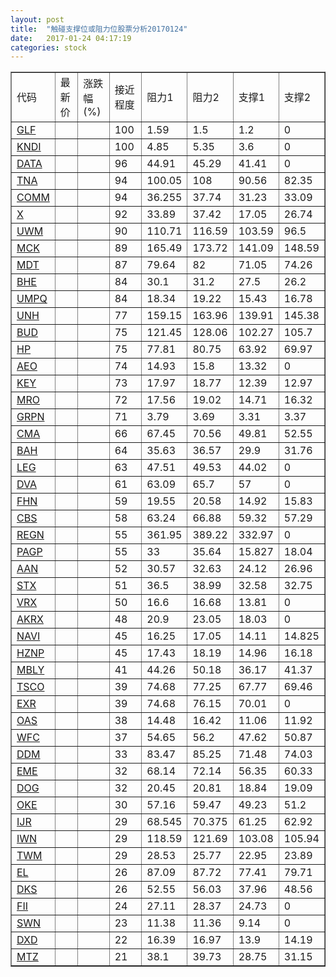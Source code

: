 ```yaml
---
layout: post
title:  "触碰支撑位或阻力位股票分析20170124"
date:   2017-01-24 04:17:19
categories: stock
---
```

<script type="text/javascript">
var stockList = []
stockList.push('gb_glf');
stockList.push('gb_kndi');
stockList.push('gb_data');
stockList.push('gb_tna');
stockList.push('gb_comm');
stockList.push('gb_x');
stockList.push('gb_uwm');
stockList.push('gb_mck');
stockList.push('gb_mdt');
stockList.push('gb_bhe');
stockList.push('gb_umpq');
stockList.push('gb_unh');
stockList.push('gb_bud');
stockList.push('gb_hp');
stockList.push('gb_aeo');
stockList.push('gb_key');
stockList.push('gb_mro');
stockList.push('gb_grpn');
stockList.push('gb_cma');
stockList.push('gb_bah');
stockList.push('gb_leg');
stockList.push('gb_dva');
stockList.push('gb_fhn');
stockList.push('gb_cbs');
stockList.push('gb_regn');
stockList.push('gb_pagp');
stockList.push('gb_aan');
stockList.push('gb_stx');
stockList.push('gb_vrx');
stockList.push('gb_akrx');
stockList.push('gb_navi');
stockList.push('gb_hznp');
stockList.push('gb_mbly');
stockList.push('gb_tsco');
stockList.push('gb_exr');
stockList.push('gb_oas');
stockList.push('gb_wfc');
stockList.push('gb_ddm');
stockList.push('gb_eme');
stockList.push('gb_dog');
stockList.push('gb_oke');
stockList.push('gb_ijr');
stockList.push('gb_iwn');
stockList.push('gb_twm');
stockList.push('gb_el');
stockList.push('gb_dks');
stockList.push('gb_fii');
stockList.push('gb_swn');
stockList.push('gb_dxd');
stockList.push('gb_mtz');
</script>
<table border="1">
 <tr>
 <td>代码</td>
 <td>最新价</td>
 <td>涨跌幅(%)</td>
 <td>接近程度</td>
 <td>阻力1</td>
 <td>阻力2</td>
 <td>支撑1</td>
 <td>支撑2</td>
</tr>
  <tr id="glf" class="red">
  <td><a href="http://stock.finance.sina.com.cn/usstock/quotes/GLF.html" target="_blank">GLF</a></td><td></td><td></td><td>100</td><td>1.59</td><td>1.5</td><td>1.2</td><td>0</td></tr>
  <tr id="kndi" class="red">
  <td><a href="http://stock.finance.sina.com.cn/usstock/quotes/KNDI.html" target="_blank">KNDI</a></td><td></td><td></td><td>100</td><td>4.85</td><td>5.35</td><td>3.6</td><td>0</td></tr>
  <tr id="data" class="red">
  <td><a href="http://stock.finance.sina.com.cn/usstock/quotes/DATA.html" target="_blank">DATA</a></td><td></td><td></td><td>96</td><td>44.91</td><td>45.29</td><td>41.41</td><td>0</td></tr>
  <tr id="tna" class="red">
  <td><a href="http://stock.finance.sina.com.cn/usstock/quotes/TNA.html" target="_blank">TNA</a></td><td></td><td></td><td>94</td><td>100.05</td><td>108</td><td>90.56</td><td>82.35</td></tr>
  <tr id="comm" class="red">
  <td><a href="http://stock.finance.sina.com.cn/usstock/quotes/COMM.html" target="_blank">COMM</a></td><td></td><td></td><td>94</td><td>36.255</td><td>37.74</td><td>31.23</td><td>33.09</td></tr>
  <tr id="x" class="red">
  <td><a href="http://stock.finance.sina.com.cn/usstock/quotes/X.html" target="_blank">X</a></td><td></td><td></td><td>92</td><td>33.89</td><td>37.42</td><td>17.05</td><td>26.74</td></tr>
  <tr id="uwm" class="red">
  <td><a href="http://stock.finance.sina.com.cn/usstock/quotes/UWM.html" target="_blank">UWM</a></td><td></td><td></td><td>90</td><td>110.71</td><td>116.59</td><td>103.59</td><td>96.5</td></tr>
  <tr id="mck" class="green">
  <td><a href="http://stock.finance.sina.com.cn/usstock/quotes/MCK.html" target="_blank">MCK</a></td><td></td><td></td><td>89</td><td>165.49</td><td>173.72</td><td>141.09</td><td>148.59</td></tr>
  <tr id="mdt" class="green">
  <td><a href="http://stock.finance.sina.com.cn/usstock/quotes/MDT.html" target="_blank">MDT</a></td><td></td><td></td><td>87</td><td>79.64</td><td>82</td><td>71.05</td><td>74.26</td></tr>
  <tr id="bhe" class="red">
  <td><a href="http://stock.finance.sina.com.cn/usstock/quotes/BHE.html" target="_blank">BHE</a></td><td></td><td></td><td>84</td><td>30.1</td><td>31.2</td><td>27.5</td><td>26.2</td></tr>
  <tr id="umpq" class="red">
  <td><a href="http://stock.finance.sina.com.cn/usstock/quotes/UMPQ.html" target="_blank">UMPQ</a></td><td></td><td></td><td>84</td><td>18.34</td><td>19.22</td><td>15.43</td><td>16.78</td></tr>
  <tr id="unh" class="red">
  <td><a href="http://stock.finance.sina.com.cn/usstock/quotes/UNH.html" target="_blank">UNH</a></td><td></td><td></td><td>77</td><td>159.15</td><td>163.96</td><td>139.91</td><td>145.38</td></tr>
  <tr id="bud" class="green">
  <td><a href="http://stock.finance.sina.com.cn/usstock/quotes/BUD.html" target="_blank">BUD</a></td><td></td><td></td><td>75</td><td>121.45</td><td>128.06</td><td>102.27</td><td>105.7</td></tr>
  <tr id="hp" class="red">
  <td><a href="http://stock.finance.sina.com.cn/usstock/quotes/HP.html" target="_blank">HP</a></td><td></td><td></td><td>75</td><td>77.81</td><td>80.75</td><td>63.92</td><td>69.97</td></tr>
  <tr id="aeo" class="red">
  <td><a href="http://stock.finance.sina.com.cn/usstock/quotes/AEO.html" target="_blank">AEO</a></td><td></td><td></td><td>74</td><td>14.93</td><td>15.8</td><td>13.32</td><td>0</td></tr>
  <tr id="key" class="red">
  <td><a href="http://stock.finance.sina.com.cn/usstock/quotes/KEY.html" target="_blank">KEY</a></td><td></td><td></td><td>73</td><td>17.97</td><td>18.77</td><td>12.39</td><td>12.97</td></tr>
  <tr id="mro" class="red">
  <td><a href="http://stock.finance.sina.com.cn/usstock/quotes/MRO.html" target="_blank">MRO</a></td><td></td><td></td><td>72</td><td>17.56</td><td>19.02</td><td>14.71</td><td>16.32</td></tr>
  <tr id="grpn" class="green">
  <td><a href="http://stock.finance.sina.com.cn/usstock/quotes/GRPN.html" target="_blank">GRPN</a></td><td></td><td></td><td>71</td><td>3.79</td><td>3.69</td><td>3.31</td><td>3.37</td></tr>
  <tr id="cma" class="red">
  <td><a href="http://stock.finance.sina.com.cn/usstock/quotes/CMA.html" target="_blank">CMA</a></td><td></td><td></td><td>66</td><td>67.45</td><td>70.56</td><td>49.81</td><td>52.55</td></tr>
  <tr id="bah" class="red">
  <td><a href="http://stock.finance.sina.com.cn/usstock/quotes/BAH.html" target="_blank">BAH</a></td><td></td><td></td><td>64</td><td>35.63</td><td>36.57</td><td>29.9</td><td>31.76</td></tr>
  <tr id="leg" class="red">
  <td><a href="http://stock.finance.sina.com.cn/usstock/quotes/LEG.html" target="_blank">LEG</a></td><td></td><td></td><td>63</td><td>47.51</td><td>49.53</td><td>44.02</td><td>0</td></tr>
  <tr id="dva" class="green">
  <td><a href="http://stock.finance.sina.com.cn/usstock/quotes/DVA.html" target="_blank">DVA</a></td><td></td><td></td><td>61</td><td>63.09</td><td>65.7</td><td>57</td><td>0</td></tr>
  <tr id="fhn" class="red">
  <td><a href="http://stock.finance.sina.com.cn/usstock/quotes/FHN.html" target="_blank">FHN</a></td><td></td><td></td><td>59</td><td>19.55</td><td>20.58</td><td>14.92</td><td>15.83</td></tr>
  <tr id="cbs" class="green">
  <td><a href="http://stock.finance.sina.com.cn/usstock/quotes/CBS.html" target="_blank">CBS</a></td><td></td><td></td><td>58</td><td>63.24</td><td>66.88</td><td>59.32</td><td>57.29</td></tr>
  <tr id="regn" class="red">
  <td><a href="http://stock.finance.sina.com.cn/usstock/quotes/REGN.html" target="_blank">REGN</a></td><td></td><td></td><td>55</td><td>361.95</td><td>389.22</td><td>332.97</td><td>0</td></tr>
  <tr id="pagp" class="green">
  <td><a href="http://stock.finance.sina.com.cn/usstock/quotes/PAGP.html" target="_blank">PAGP</a></td><td></td><td></td><td>55</td><td>33</td><td>35.64</td><td>15.827</td><td>18.04</td></tr>
  <tr id="aan" class="green">
  <td><a href="http://stock.finance.sina.com.cn/usstock/quotes/AAN.html" target="_blank">AAN</a></td><td></td><td></td><td>52</td><td>30.57</td><td>32.63</td><td>24.12</td><td>26.96</td></tr>
  <tr id="stx" class="red">
  <td><a href="http://stock.finance.sina.com.cn/usstock/quotes/STX.html" target="_blank">STX</a></td><td></td><td></td><td>51</td><td>36.5</td><td>38.99</td><td>32.58</td><td>32.75</td></tr>
  <tr id="vrx" class="green">
  <td><a href="http://stock.finance.sina.com.cn/usstock/quotes/VRX.html" target="_blank">VRX</a></td><td></td><td></td><td>50</td><td>16.6</td><td>16.68</td><td>13.81</td><td>0</td></tr>
  <tr id="akrx" class="red">
  <td><a href="http://stock.finance.sina.com.cn/usstock/quotes/AKRX.html" target="_blank">AKRX</a></td><td></td><td></td><td>48</td><td>20.9</td><td>23.05</td><td>18.03</td><td>0</td></tr>
  <tr id="navi" class="red">
  <td><a href="http://stock.finance.sina.com.cn/usstock/quotes/NAVI.html" target="_blank">NAVI</a></td><td></td><td></td><td>45</td><td>16.25</td><td>17.05</td><td>14.11</td><td>14.825</td></tr>
  <tr id="hznp" class="green">
  <td><a href="http://stock.finance.sina.com.cn/usstock/quotes/HZNP.html" target="_blank">HZNP</a></td><td></td><td></td><td>45</td><td>17.43</td><td>18.19</td><td>14.96</td><td>16.18</td></tr>
  <tr id="mbly" class="red">
  <td><a href="http://stock.finance.sina.com.cn/usstock/quotes/MBLY.html" target="_blank">MBLY</a></td><td></td><td></td><td>41</td><td>44.26</td><td>50.18</td><td>36.17</td><td>41.37</td></tr>
  <tr id="tsco" class="green">
  <td><a href="http://stock.finance.sina.com.cn/usstock/quotes/TSCO.html" target="_blank">TSCO</a></td><td></td><td></td><td>39</td><td>74.68</td><td>77.25</td><td>67.77</td><td>69.46</td></tr>
  <tr id="exr" class="green">
  <td><a href="http://stock.finance.sina.com.cn/usstock/quotes/EXR.html" target="_blank">EXR</a></td><td></td><td></td><td>39</td><td>74.68</td><td>76.15</td><td>70.01</td><td>0</td></tr>
  <tr id="oas" class="red">
  <td><a href="http://stock.finance.sina.com.cn/usstock/quotes/OAS.html" target="_blank">OAS</a></td><td></td><td></td><td>38</td><td>14.48</td><td>16.42</td><td>11.06</td><td>11.92</td></tr>
  <tr id="wfc" class="red">
  <td><a href="http://stock.finance.sina.com.cn/usstock/quotes/WFC.html" target="_blank">WFC</a></td><td></td><td></td><td>37</td><td>54.65</td><td>56.2</td><td>47.62</td><td>50.87</td></tr>
  <tr id="ddm" class="green">
  <td><a href="http://stock.finance.sina.com.cn/usstock/quotes/DDM.html" target="_blank">DDM</a></td><td></td><td></td><td>33</td><td>83.47</td><td>85.25</td><td>71.48</td><td>74.03</td></tr>
  <tr id="eme" class="red">
  <td><a href="http://stock.finance.sina.com.cn/usstock/quotes/EME.html" target="_blank">EME</a></td><td></td><td></td><td>32</td><td>68.14</td><td>72.14</td><td>56.35</td><td>60.33</td></tr>
  <tr id="dog" class="green">
  <td><a href="http://stock.finance.sina.com.cn/usstock/quotes/DOG.html" target="_blank">DOG</a></td><td></td><td></td><td>32</td><td>20.45</td><td>20.81</td><td>18.84</td><td>19.09</td></tr>
  <tr id="oke" class="red">
  <td><a href="http://stock.finance.sina.com.cn/usstock/quotes/OKE.html" target="_blank">OKE</a></td><td></td><td></td><td>30</td><td>57.16</td><td>59.47</td><td>49.23</td><td>51.2</td></tr>
  <tr id="ijr" class="red">
  <td><a href="http://stock.finance.sina.com.cn/usstock/quotes/IJR.html" target="_blank">IJR</a></td><td></td><td></td><td>29</td><td>68.545</td><td>70.375</td><td>61.25</td><td>62.92</td></tr>
  <tr id="iwn" class="red">
  <td><a href="http://stock.finance.sina.com.cn/usstock/quotes/IWN.html" target="_blank">IWN</a></td><td></td><td></td><td>29</td><td>118.59</td><td>121.69</td><td>103.08</td><td>105.94</td></tr>
  <tr id="twm" class="green">
  <td><a href="http://stock.finance.sina.com.cn/usstock/quotes/TWM.html" target="_blank">TWM</a></td><td></td><td></td><td>29</td><td>28.53</td><td>25.77</td><td>22.95</td><td>23.89</td></tr>
  <tr id="el" class="green">
  <td><a href="http://stock.finance.sina.com.cn/usstock/quotes/EL.html" target="_blank">EL</a></td><td></td><td></td><td>26</td><td>87.09</td><td>87.72</td><td>77.41</td><td>79.71</td></tr>
  <tr id="dks" class="red">
  <td><a href="http://stock.finance.sina.com.cn/usstock/quotes/DKS.html" target="_blank">DKS</a></td><td></td><td></td><td>26</td><td>52.55</td><td>56.03</td><td>37.96</td><td>48.56</td></tr>
  <tr id="fii" class="green">
  <td><a href="http://stock.finance.sina.com.cn/usstock/quotes/FII.html" target="_blank">FII</a></td><td></td><td></td><td>24</td><td>27.11</td><td>28.37</td><td>24.73</td><td>0</td></tr>
  <tr id="swn" class="green">
  <td><a href="http://stock.finance.sina.com.cn/usstock/quotes/SWN.html" target="_blank">SWN</a></td><td></td><td></td><td>23</td><td>11.38</td><td>11.36</td><td>9.14</td><td>0</td></tr>
  <tr id="dxd" class="green">
  <td><a href="http://stock.finance.sina.com.cn/usstock/quotes/DXD.html" target="_blank">DXD</a></td><td></td><td></td><td>22</td><td>16.39</td><td>16.97</td><td>13.9</td><td>14.19</td></tr>
  <tr id="mtz" class="red">
  <td><a href="http://stock.finance.sina.com.cn/usstock/quotes/MTZ.html" target="_blank">MTZ</a></td><td></td><td></td><td>21</td><td>38.1</td><td>39.73</td><td>28.75</td><td>31.15</td></tr>
</table>

